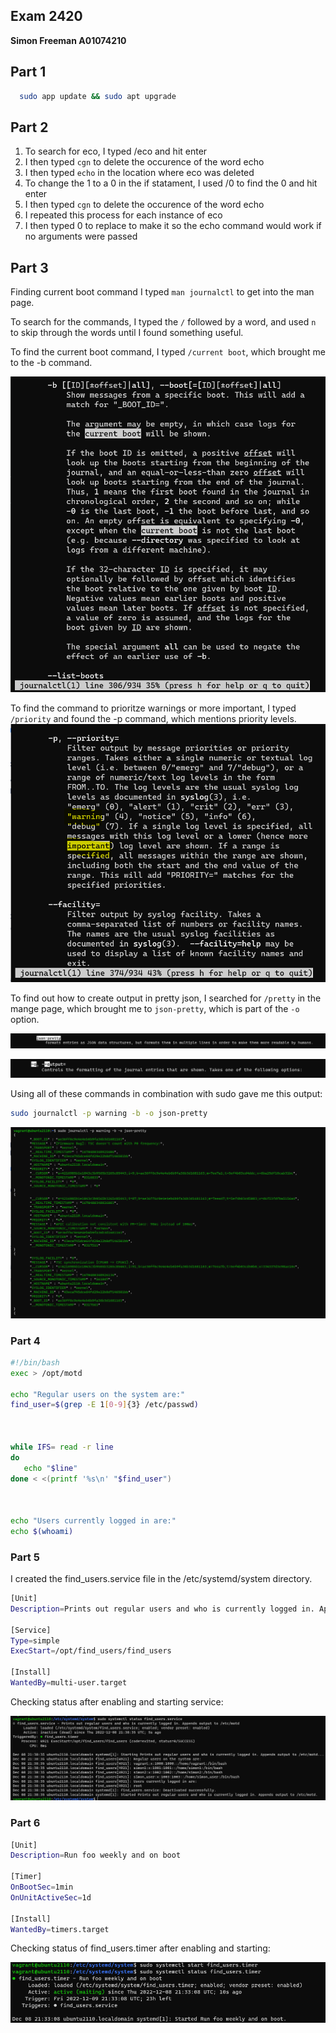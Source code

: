 ## Exam 2420
**Simon Freeman A01074210**

## Part 1
```bash
  sudo app update && sudo apt upgrade
```


## Part 2
1. To search for eco, I typed /eco and hit enter
2. I then typed `cgn` to delete the occurence of the word echo
3. I then typed `echo` in the location where eco was deleted
4. To change the 1 to a 0 in the if statament, I used /0 to find the 0 and hit enter
5. I then typed `cgn` to delete the occurence of the word echo
6. I repeated this process for each instance of eco
7. I then typed 0 to replace to make it so the echo command would work if no arguments were passed


## Part 3

Finding current boot command
I typed `man journalctl` to get into the man page.

To search for the commands, I typed the `/` followed by a word, and used `n` to skip through the words until I found something useful.

To find the current boot command, I typed `/current boot`, which brought me to the -b command.

![part_3_bcommand](Images/part3_currentBoot.png)

To find the command to prioritze warnings or more important, I typed `/priority` and found the -p command, which mentions priority levels.
![part3_warning_important](Images/part3_warning_important.png)

To find out how to create output in pretty json, I searched for `/pretty` in the mange page, which brought me to `json-pretty`, which is part of the `-o` option.

![part3_json_pretty](Images/part3_json_pretty.png)

![part_3_o_command](Images/part_3_o_command.png)

Using all of these commands in combination with sudo gave me this output:

```bash
sudo journalctl -p warning -b -o json-pretty
```

![part_3_using_command](Images/part_3_using_command.png)


### Part 4

```bash
#!/bin/bash
exec > /opt/motd

echo "Regular users on the system are:"
find_user=$(grep -E 1[0-9]{3} /etc/passwd)



while IFS= read -r line
do
   echo "$line"
done < <(printf '%s\n' "$find_user")



echo "Users currently logged in are:"
echo $(whoami)
```

### Part 5

I created the find_users.service file in the /etc/systemd/system directory.

```bash
[Unit]
Description=Prints out regular users and who is currently logged in. Appends output to /etc/motd

[Service]
Type=simple
ExecStart=/opt/find_users/find_users

[Install]
WantedBy=multi-user.target
```


Checking status after enabling and starting service:

![part5_status_ctl](Images/part5_status_ctl.png)

### Part 6

```bash
[Unit]
Description=Run foo weekly and on boot

[Timer]
OnBootSec=1min
OnUnitActiveSec=1d

[Install]
WantedBy=timers.target
```

Checking status of find_users.timer after enabling and starting:

![part6_status_timer](Images/part6_status_timer.png)

